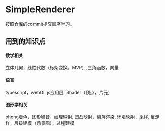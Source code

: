 # SimpleRenderer

按照<a href="https://github.com/jwagner/webglice">仓库</a>的commit提交顺序学习。

<h2>用到的知识点</h2>
<h4>数学相关</h4> 立体几何，线性代数（标架变换，MVP）,三角函数，向量
<h4>语言</h4>typescript，webGL js应用层, Shader（顶点，片元）
<h4>图形学相关</h4> phong着色，图形噪音，纹理映射, 凹凸映射，离屏渲染, 环境映射，采样, 反走样，层级建模（场景图），过程建模
